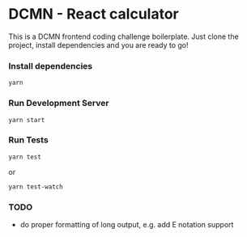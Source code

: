 # DCMN - React calculator

This is a DCMN frontend coding challenge boilerplate. Just clone the project, install dependencies and you are ready to go!

### Install dependencies
```
yarn
```

### Run Development Server
```
yarn start
```

### Run Tests
```
yarn test
```

or
```
yarn test-watch
```

### TODO

- do proper formatting of long output, e.g. add E notation support
